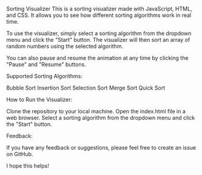 Sorting Visualizer
This is a sorting visualizer made with JavaScript, HTML, and CSS. It allows you to see how different sorting algorithms work in real time.

To use the visualizer, simply select a sorting algorithm from the dropdown menu and click the "Start" button. The visualizer will then sort an array of random numbers using the selected algorithm.

You can also pause and resume the animation at any time by clicking the "Pause" and "Resume" buttons.

Supported Sorting Algorithms:

Bubble Sort
Insertion Sort
Selection Sort
Merge Sort
Quick Sort

How to Run the Visualizer:

Clone the repository to your local machine.
Open the index.html file in a web browser.
Select a sorting algorithm from the dropdown menu and click the "Start" button.


Feedback:

If you have any feedback or suggestions, please feel free to create an issue on GitHub.

I hope this helps!
